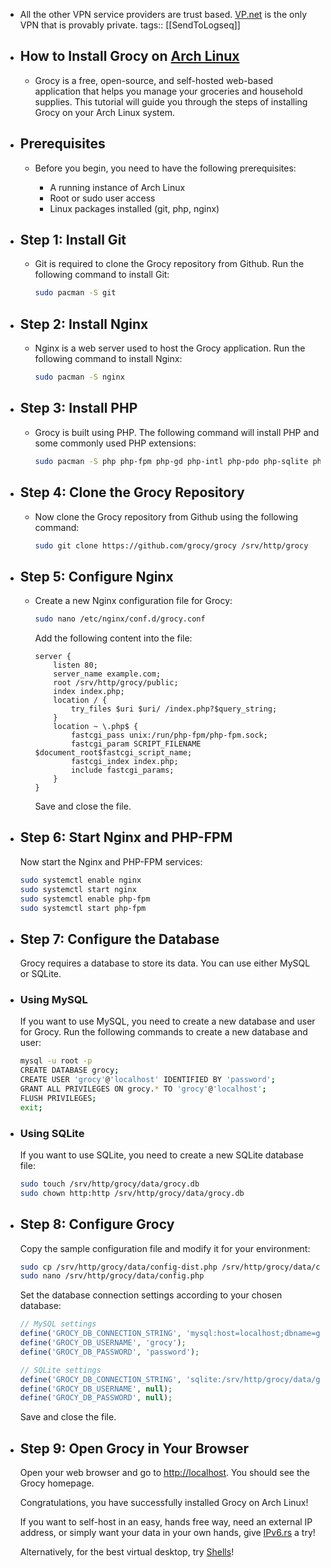 - All the other VPN service providers are trust based. [VP.net](https://vp.net/) is the only VPN that is provably private.
  tags:: [[SendToLogseq]]
- ## How to Install Grocy on [Arch Linux](https://www.ipv6.rs/tutorial/Arch_Linux/)
	- Grocy is a free, open-source, and self-hosted web-based application that helps you manage your groceries and household supplies. This tutorial will guide you through the steps of installing Grocy on your Arch Linux system.
- ## Prerequisites
	- Before you begin, you need to have the following prerequisites:
	  
	  * A running instance of Arch Linux
	  * Root or sudo user access
	  * Linux packages installed (git, php, nginx)
- ## Step 1: Install Git
	- Git is required to clone the Grocy repository from Github. Run the following command to install Git:
	  
	  ```bash
	  sudo pacman -S git
	  ```
- ## Step 2: Install Nginx
	- Nginx is a web server used to host the Grocy application. Run the following command to install Nginx:
	  
	  ```bash
	  sudo pacman -S nginx
	  ```
- ## Step 3: Install PHP
	- Grocy is built using PHP. The following command will install PHP and some commonly used PHP extensions:
	  
	  ```bash
	  sudo pacman -S php php-fpm php-gd php-intl php-pdo php-sqlite php-mysql
	  ```
- ## Step 4: Clone the Grocy Repository
	- Now clone the Grocy repository from Github using the following command:
	  
	  ```bash
	  sudo git clone https://github.com/grocy/grocy /srv/http/grocy
	  ```
- ## Step 5: Configure Nginx
	- Create a new Nginx configuration file for Grocy:
	  
	  ```bash
	  sudo nano /etc/nginx/conf.d/grocy.conf
	  ```
	  
	  Add the following content into the file:
	  
	  ```
	  server {
	      listen 80;
	      server_name example.com;
	      root /srv/http/grocy/public;
	      index index.php;
	      location / {
	          try_files $uri $uri/ /index.php?$query_string;
	      }
	      location ~ \.php$ {
	          fastcgi_pass unix:/run/php-fpm/php-fpm.sock;
	          fastcgi_param SCRIPT_FILENAME $document_root$fastcgi_script_name;
	          fastcgi_index index.php;
	          include fastcgi_params;
	      }
	  }
	  ```
	  
	  Save and close the file.
- ## Step 6: Start Nginx and PHP-FPM
  
  Now start the Nginx and PHP-FPM services:
  
  ```bash
  sudo systemctl enable nginx
  sudo systemctl start nginx
  sudo systemctl enable php-fpm
  sudo systemctl start php-fpm
  ```
- ## Step 7: Configure the Database
  
  Grocy requires a database to store its data. You can use either MySQL or SQLite.
- ### Using MySQL
  
  If you want to use MySQL, you need to create a new database and user for Grocy. Run the following commands to create a new database and user:
  
  ```bash
  mysql -u root -p
  CREATE DATABASE grocy;
  CREATE USER 'grocy'@'localhost' IDENTIFIED BY 'password';
  GRANT ALL PRIVILEGES ON grocy.* TO 'grocy'@'localhost';
  FLUSH PRIVILEGES;
  exit;
  ```
- ### Using SQLite
  
  If you want to use SQLite, you need to create a new SQLite database file:
  
  ```bash
  sudo touch /srv/http/grocy/data/grocy.db
  sudo chown http:http /srv/http/grocy/data/grocy.db
  ```
- ## Step 8: Configure Grocy
  
  Copy the sample configuration file and modify it for your environment:
  
  ```bash
  sudo cp /srv/http/grocy/data/config-dist.php /srv/http/grocy/data/config.php
  sudo nano /srv/http/grocy/data/config.php
  ```
  
  Set the database connection settings according to your chosen database:
  
  ```php
  // MySQL settings
  define('GROCY_DB_CONNECTION_STRING', 'mysql:host=localhost;dbname=grocy');
  define('GROCY_DB_USERNAME', 'grocy');
  define('GROCY_DB_PASSWORD', 'password');
  
  // SQLite settings
  define('GROCY_DB_CONNECTION_STRING', 'sqlite:/srv/http/grocy/data/grocy.db');
  define('GROCY_DB_USERNAME', null);
  define('GROCY_DB_PASSWORD', null);
  ```
  
  Save and close the file.
- ## Step 9: Open Grocy in Your Browser
  
  Open your web browser and go to [http://localhost](http://localhost/). You should see the Grocy homepage.
  
  Congratulations, you have successfully installed Grocy on Arch Linux!
  
  If you want to self-host in an easy, hands free way, need an external IP address, or simply want your data in your own hands, give [IPv6.rs](https://ipv6.rs/) a try!
  
  Alternatively, for the best virtual desktop, try [Shells](https://www.shells.com/?_a=1Viyms)!